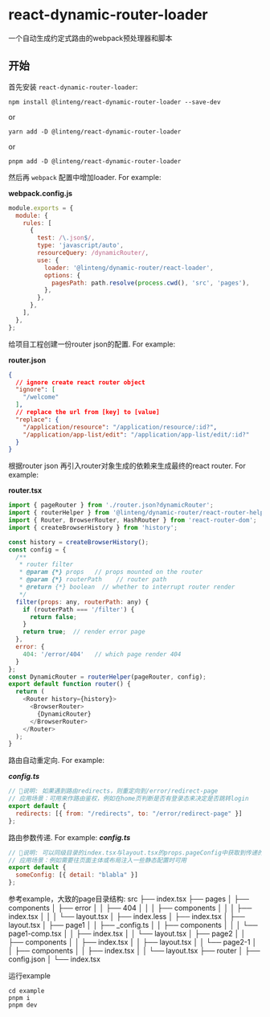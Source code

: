 # react-dynamic-router-loader

一个自动生成约定式路由的webpack预处理器和脚本

## 开始

首先安装 `react-dynamic-router-loader`:

```console
npm install @linteng/react-dynamic-router-loader --save-dev
```

or

```console
yarn add -D @linteng/react-dynamic-router-loader
```

or

```console
pnpm add -D @linteng/react-dynamic-router-loader
```

然后再 `webpack` 配置中增加loader. For example:

**webpack.config.js**

```js
module.exports = {
  module: {
    rules: [
      {
        test: /\.json$/,
        type: 'javascript/auto',
        resourceQuery: /dynamicRouter/,
        use: {
          loader: '@linteng/dynamic-router/react-loader',
          options: {
            pagesPath: path.resolve(process.cwd(), 'src', 'pages'),
          },
        },
      },
    ],
  },
};
```

给项目工程创建一份router json的配置. For example:

**router.json**
```json
{
  // ignore create react router object
  "ignore": [
    "/welcome"
  ],
  // replace the url from [key] to [value]
  "replace": {
    "/application/resource": "/application/resource/:id?",
    "/application/app-list/edit": "/application/app-list/edit/:id?"
  }
}
```
根据router json 再引入router对象生成的依赖来生成最终的react router. For example:

**router.tsx**
```js
import { pageRouter } from './router.json?dynamicRouter';
import { routerHelper } from '@linteng/dynamic-router/react-router-helper;
import { Router, BrowserRouter, HashRouter } from 'react-router-dom';
import { createBrowserHistory } from 'history';

const history = createBrowserHistory();
const config = {
  /**
   * router filter 
   * @param {*} props   // props mounted on the router
   * @param {*} routerPath    // router path
   * @return {*} boolean  // whether to interrupt router render
   */
  filter(props: any, routerPath: any) {
    if (routerPath === '/filter') {
      return false;
    }
    return true;  // render error page
  },
  error: {
    404: '/error/404'   // which page render 404
  }
};
const DynamicRouter = routerHelper(pageRouter, config);
export default function router() {
  return (
    <Router history={history}>
      <BrowserRouter>
        {DynamicRouter}
      </BrowserRouter>
    </Router>
  );
}
```

路由自动重定向. For example:

**_config.ts_**
```js
// 🌰说明: 如果遇到路由redirects，则重定向到/error/redirect-page
// 应用场景：可用来作路由鉴权，例如在home页判断是否有登录态来决定是否跳转login
export default {
  redirects: [{ from: "/redirects", to: "/error/redirect-page" }]
};
```

路由参数传递. For example:
**_config.ts_**
```js
// 🌰说明: 可以同级目录的index.tsx与layout.tsx的props.pageConfig中获取到传递的参数
// 应用场景：例如需要往页面主体或布局注入一些静态配置时可用
export default {
  someConfig: [{ detail: "blabla" }]
};
```

参考example，大致的page目录结构:
src
├── index.tsx
├── pages
│   ├── components
│   ├── error
│   │   ├── 404
│   │   │   ├── components
│   │   │   ├── index.tsx
│   │   │   └── layout.tsx
│   ├── index.less
│   ├── index.tsx
│   ├── layout.tsx
│   ├── page1
│   │   ├── _config.ts
│   │   ├── components
│   │   │   └── page1-comp.tsx
│   │   ├── index.tsx
│   │   └── layout.tsx
│   ├── page2
│   │   ├── components
│   │   ├── index.tsx
│   │   ├── layout.tsx
│   │   └── page2-1
│   │       ├── components
│   │       ├── index.tsx
│   │       └── layout.tsx
├── router
│   ├── config.json
│   └── index.tsx

运行example

```console
cd example
pnpm i
pnpm dev
```